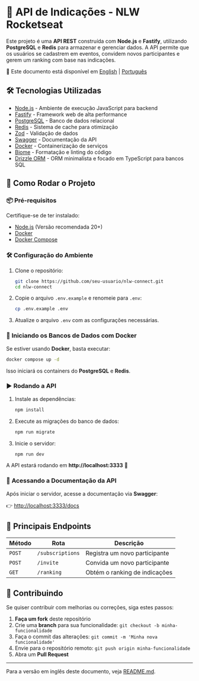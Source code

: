 # 🚀 API de Indicações - NLW Rocketseat

Este projeto é uma **API REST** construída com **Node.js** e **Fastify**, utilizando **PostgreSQL** e **Redis** para armazenar e gerenciar dados. A API permite que os usuários se cadastrem em eventos, convidem novos participantes e gerem um ranking com base nas indicações.

📖 Este documento está disponível em [English](README.md) | [Português](README.pt-BR.md)

## 🛠️ Tecnologias Utilizadas

- [Node.js](https://nodejs.org/) - Ambiente de execução JavaScript para backend
- [Fastify](https://www.fastify.io/) - Framework web de alta performance
- [PostgreSQL](https://www.postgresql.org/) - Banco de dados relacional
- [Redis](https://redis.io/) - Sistema de cache para otimização
- [Zod](https://zod.dev/) - Validação de dados
- [Swagger](https://swagger.io/) - Documentação da API
- [Docker](https://www.docker.com/) - Containerização de serviços
- [Biome](https://biomejs.dev/) - Formatação e linting do código
- [Drizzle ORM](https://orm.drizzle.team/) - ORM minimalista e focado em TypeScript para bancos SQL

## 🚀 Como Rodar o Projeto

### 📦 **Pré-requisitos**

Certifique-se de ter instalado:
- [Node.js](https://nodejs.org/) (Versão recomendada 20+)
- [Docker](https://www.docker.com/get-started)
- [Docker Compose](https://docs.docker.com/compose/)

### 🛠️ **Configuração do Ambiente**

1. Clone o repositório:

   ```sh
   git clone https://github.com/seu-usuario/nlw-connect.git
   cd nlw-connect
   ```

2. Copie o arquivo `.env.example` e renomeie para `.env`:

   ```sh
   cp .env.example .env
   ```

3. Atualize o arquivo `.env` com as configurações necessárias.

### 🐳 **Iniciando os Bancos de Dados com Docker**

Se estiver usando **Docker**, basta executar:

```sh
docker compose up -d
```

Isso iniciará os containers do **PostgreSQL** e **Redis**.

### ▶️ **Rodando a API**

1. Instale as dependências:

   ```sh
   npm install
   ```

2. Execute as migrações do banco de dados:

   ```sh
   npm run migrate
   ```

3. Inicie o servidor:

   ```sh
   npm run dev
   ```

A API estará rodando em **http://localhost:3333** 🚀

### 📖 **Acessando a Documentação da API**

Após iniciar o servidor, acesse a documentação via **Swagger**:

👉 [http://localhost:3333/docs](http://localhost:3333/docs)

## 📜 **Principais Endpoints**

| Método | Rota         | Descrição |
|--------|-------------|-----------|
| `POST` | `/subscriptions` | Registra um novo participante |
| `POST` | `/invite`   | Convida um novo participante |
| `GET`  | `/ranking`  | Obtém o ranking de indicações |

## 🤝 **Contribuindo**

Se quiser contribuir com melhorias ou correções, siga estes passos:

1. **Faça um fork** deste repositório
2. Crie uma **branch** para sua funcionalidade: `git checkout -b minha-funcionalidade`
3. Faça o commit das alterações: `git commit -m 'Minha nova funcionalidade'`
4. Envie para o repositório remoto: `git push origin minha-funcionalidade`
5. Abra um **Pull Request**

---

Para a versão em inglês deste documento, veja [README.md](README.md).